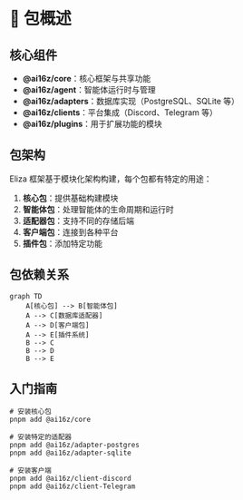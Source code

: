 # 📖 包概述

## 核心组件

- **@ai16z/core**：核心框架与共享功能
- **@ai16z/agent**：智能体运行时与管理
- **@ai16z/adapters**：数据库实现（PostgreSQL、SQLite 等）
- **@ai16z/clients**：平台集成（Discord、Telegram 等）
- **@ai16z/plugins**：用于扩展功能的模块

## 包架构

Eliza 框架基于模块化架构构建，每个包都有特定的用途：

1. **核心包**：提供基础构建模块
2. **智能体包**：处理智能体的生命周期和运行时
3. **适配器包**：支持不同的存储后端
4. **客户端包**：连接到各种平台
5. **插件包**：添加特定功能

## 包依赖关系

```mermaid
graph TD
    A[核心包] --> B[智能体包]
    A --> C[数据库适配器]
    A --> D[客户端包]
    A --> E[插件系统]
    B --> C
    B --> D
    B --> E
```

## 入门指南

```
# 安装核心包
pnpm add @ai16z/core

# 安装特定的适配器
pnpm add @ai16z/adapter-postgres
pnpm add @ai16z/adapter-sqlite

# 安装客户端
pnpm add @ai16z/client-discord
pnpm add @ai16z/client-Telegram
```

